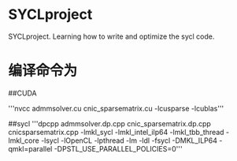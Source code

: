 # SYCLproject
SYCLproject. Learning how to write and optimize the sycl code.


# 编译命令为
 
##CUDA

'''nvcc admmsolver.cu  cnic_sparsematrix.cu -lcusparse -lcublas'''

##sycl
'''dpcpp admmsolver.dp.cpp cnic_sparsematrix.dp.cpp cnicsparsematrix.cpp -lmkl_sycl -lmkl_intel_ilp64 -lmkl_tbb_thread -lmkl_core -lsycl -lOpenCL -lpthread -lm -ldl   -fsycl -DMKL_ILP64 -qmkl=parallel -DPSTL_USE_PARALLEL_POLICIES=0'''